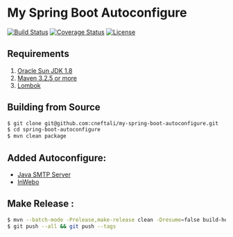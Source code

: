 # My Spring Boot Autoconfigure

[![Build Status](https://api.travis-ci.org/cneftali/spring-boot-autoconfigure.svg?branch=master)](https://github.com/cneftali/spring-boot-autoconfigure)
[![Coverage Status](https://coveralls.io/repos/github/cneftali/spring-boot-autoconfigure/badge.svg?branch=master)](https://coveralls.io/github/cneftali/spring-boot-autoconfigure?branch=master)
[![License](http://img.shields.io/:license-mit-blue.svg?style=flat)](http://doge.mit-license.org)

## Requirements

1. [Oracle Sun JDK 1.8](http://www.oracle.com/technetwork/java/javase/downloads/jdk8-downloads-2133151.html)
2. [Maven 3.2.5 or more](https://maven.apache.org/)
3. [Lombok](https://projectlombok.org/download.html)

## Building from Source

```bash
$ git clone git@github.com:cneftali/my-spring-boot-autoconfigure.git
$ cd spring-boot-autoconfigure
$ mvn clean package
```

## Added Autoconfigure:

- [Java SMTP Server](https://github.com/voodoodyne/subethasmtp)
- [InWebo](https://www.myinwebo.com/)

## Make Release :

```bash
$ mvn --batch-mode -Prelease,make-release clean -Dresume=false build-helper:parse-version release:prepare release:perform -DdevelopmentVersion=1.2.0-SNAPSHOT
$ git push --all && git push --tags
```
